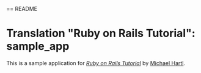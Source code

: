== README


# Translation "Ruby on Rails Tutorial": sample_app

This is a sample application for
[*Ruby on Rails Tutorial*](http://railstutorial.org/)
by [Michael Hartl](http://michaelhartl.com/).
